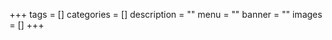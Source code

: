 +++
tags = \[\]
categories = \[\]
description = ""
menu = ""
banner = ""
images = \[\]
+++

<!--more-->
